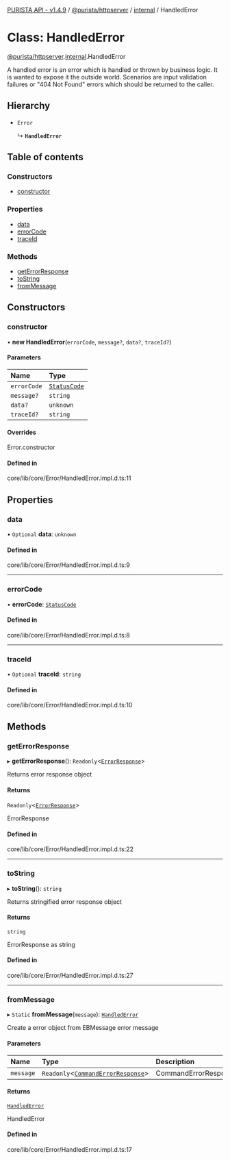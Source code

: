 [PURISTA API - v1.4.9](../README.md) / [@purista/httpserver](../modules/purista_httpserver.md) / [internal](../modules/purista_httpserver.internal.md) / HandledError

# Class: HandledError

[@purista/httpserver](../modules/purista_httpserver.md).[internal](../modules/purista_httpserver.internal.md).HandledError

A handled error is an error which is handled or thrown by business logic.
It is wanted to expose it the outside world.
Scenarios are input validation failures or "404 Not Found" errors which should be returned to the caller.

## Hierarchy

- `Error`

  ↳ **`HandledError`**

## Table of contents

### Constructors

- [constructor](purista_httpserver.internal.HandledError.md#constructor)

### Properties

- [data](purista_httpserver.internal.HandledError.md#data)
- [errorCode](purista_httpserver.internal.HandledError.md#errorcode)
- [traceId](purista_httpserver.internal.HandledError.md#traceid)

### Methods

- [getErrorResponse](purista_httpserver.internal.HandledError.md#geterrorresponse)
- [toString](purista_httpserver.internal.HandledError.md#tostring)
- [fromMessage](purista_httpserver.internal.HandledError.md#frommessage)

## Constructors

### constructor

• **new HandledError**(`errorCode`, `message?`, `data?`, `traceId?`)

#### Parameters

| Name | Type |
| :------ | :------ |
| `errorCode` | [`StatusCode`](../enums/purista_httpserver.internal.StatusCode.md) |
| `message?` | `string` |
| `data?` | `unknown` |
| `traceId?` | `string` |

#### Overrides

Error.constructor

#### Defined in

core/lib/core/Error/HandledError.impl.d.ts:11

## Properties

### data

• `Optional` **data**: `unknown`

#### Defined in

core/lib/core/Error/HandledError.impl.d.ts:9

___

### errorCode

• **errorCode**: [`StatusCode`](../enums/purista_httpserver.internal.StatusCode.md)

#### Defined in

core/lib/core/Error/HandledError.impl.d.ts:8

___

### traceId

• `Optional` **traceId**: `string`

#### Defined in

core/lib/core/Error/HandledError.impl.d.ts:10

## Methods

### getErrorResponse

▸ **getErrorResponse**(): `Readonly`<[`ErrorResponse`](../modules/purista_httpserver.internal.md#errorresponse)\>

Returns error response object

#### Returns

`Readonly`<[`ErrorResponse`](../modules/purista_httpserver.internal.md#errorresponse)\>

ErrorResponse

#### Defined in

core/lib/core/Error/HandledError.impl.d.ts:22

___

### toString

▸ **toString**(): `string`

Returns stringified error response object

#### Returns

`string`

ErrorResponse as string

#### Defined in

core/lib/core/Error/HandledError.impl.d.ts:27

___

### fromMessage

▸ `Static` **fromMessage**(`message`): [`HandledError`](purista_httpserver.internal.HandledError.md)

Create a error object from EBMessage error message

#### Parameters

| Name | Type | Description |
| :------ | :------ | :------ |
| `message` | `Readonly`<[`CommandErrorResponse`](../modules/purista_httpserver.internal.md#commanderrorresponse-1)\> | CommandErrorResponse |

#### Returns

[`HandledError`](purista_httpserver.internal.HandledError.md)

HandledError

#### Defined in

core/lib/core/Error/HandledError.impl.d.ts:17
